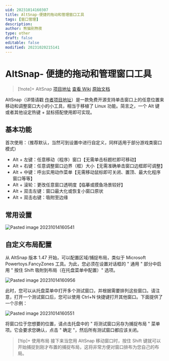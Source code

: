 ```yaml
---
uid: 20231014160307
title: AltSnap-便捷的拖动和管理窗口工具
tags: [窗口管理]
description: 
author: 熊猫别熬夜
type: other
draft: false
editable: false
modified: 20231020215141
---
```


# AltSnap- 便捷的拖动和管理窗口工具

> [!note]+ AltSnap
> [项目地址](https://github.com/RamonUnch/AltSnap)
> [查看 Wiki](https://github.com/RamonUnch/AltSnap/wiki)
> [原始文档](https://stefansundin.github.io/altdrag/doc/)

AltSnap（详情请戳 [作者项目地址](https://github.com/RamonUnch/AltSnap)）是一款免费开源支持单击窗口上的任意位置来移动和调整窗口大小的小工具，相当于移植了 Linux 功能。简言之，一个 Alt 键 或者其他设定热键 + 鼠标搭配使用即可实现。

## 基本功能

首次使用：（推荐默认，当然可到设置中进行自定义，同样适用于部分游戏类窗口模式）

- Alt + 左键：任意移动（程序）窗口【无需单击标题栏即可移动】
- Alt + 右键：任意调整窗口边界（框）大小【无需准确单击窗口边框即可调整】
- Alt + 中键：呼出实用动作菜单【无需移动鼠标即可关闭、置顶、最大化程序窗口等等】
- Alt + 滚轮：更改任意窗口透明度【临摹或摸鱼场景较好】
- Alt + 双击左键：窗口最大化或恢复小窗口原状
- Alt + 双击右键：吸附至边缘

## 常用设置

![Pasted image 20231014160541](https://cdn.pkmer.cn/images/202310202147095.png!pkmer)

## 自定义布局配置

从 AltSnap 版本 1.47 开始，可以配置区域/捕捉布局，类似于 Microsoft Powertoys.FancyZones 工具。为此，您必须在设置对话框的 " 通用 " 部分中启用 " 按住 Shift 吸附到布局（在托盘菜单中配置）" 选项。

![Pasted image 20231014160956](https://cdn.pkmer.cn/images/202310202147185.png!pkmer)

此时，您可以从托盘菜单中打开多个测试窗口，并根据需要排列这些窗口。请注意，打开一个测试窗口后，您可以使用 Ctrl+N 快捷键打开其他窗口。下面提供了一个示例：

![Pasted image 20231014160551](https://cdn.pkmer.cn/images/202310202147605.png!pkmer)

将窗口位于您想要的位置，请点击托盘中的 " 将测试窗口另存为捕捉布局 " 菜单项。它会要求您确认，点击 " 确定 "，然后所有测试窗口都应该关闭。

> [!tip]+ 使用布局
> 接下来当您用 AltSnap 移动窗口时，按住 Shift 键就可以开始捕捉到刚才布置的捕捉布局，这将非常方便对窗口排布为您自己的布局。